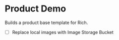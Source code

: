 # Product Demo

Builds a product base template for Rich.

<!-- TODO: -->
- [ ] Replace local images with Image Storage Bucket